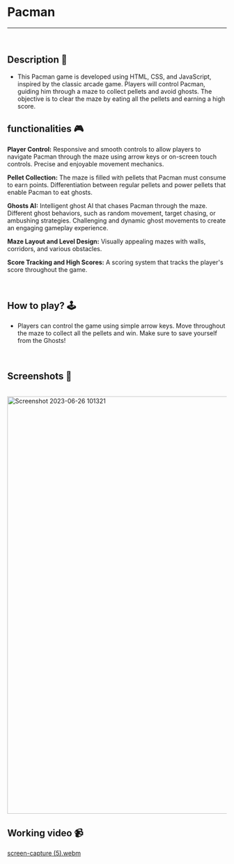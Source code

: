 # **Pacman** 

---

<br>

## **Description 📃**
<!-- add your game description here  -->
- This Pacman game is developed using HTML, CSS, and JavaScript, inspired by the classic arcade game. 
Players will control Pacman, guiding him through a maze to collect pellets and avoid ghosts. The objective is to clear the maze by eating all the pellets and earning a high score.

## **functionalities 🎮**
<!-- add functionalities over here -->

**Player Control:** Responsive and smooth controls to allow players to navigate Pacman through the maze using arrow keys or on-screen touch controls. Precise and enjoyable movement mechanics.

**Pellet Collection:** The maze is filled with pellets that Pacman must consume to earn points. Differentiation between regular pellets and power pellets that enable Pacman to eat ghosts.

**Ghosts AI:** Intelligent ghost AI that chases Pacman through the maze. Different ghost behaviors, such as random movement, target chasing, or ambushing strategies. Challenging and dynamic ghost movements to create an engaging gameplay experience.

**Maze Layout and Level Design:** Visually appealing mazes with walls, corridors, and various obstacles.

**Score Tracking and High Scores:** A scoring system that tracks the player's score throughout the game.

<br>

## **How to play? 🕹️**
<!-- add the steps how to play games -->
- Players can control the game using simple arrow keys. Move throughout the maze to collect all the pellets and win.
Make sure to save yourself from the Ghosts!

<br>

## **Screenshots 📸**

<br>
<!-- add your screenshots like this -->
<!-- ![image](url) -->
<img width="960" alt="Screenshot 2023-06-26 101321" src="https://github.com/abhinav-m22/GameZone/assets/113239388/6f54191b-41a7-474b-b78d-c561ea2039a9">

<br>

## **Working video 📹**
<!-- add your working video over here -->
[screen-capture (5).webm](https://github.com/abhinav-m22/GameZone/assets/113239388/dd5024b5-1003-442f-8f04-f0a65fde6433)
